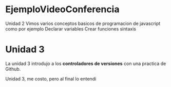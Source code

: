 # EjemploVideoConferencia

Unidad 2
Vimos varios conceptos basicos de programacion  de javascript como por ejemplo
Declarar variables
Crear funciones
sintaxis

# Unidad 3

La unidad 3 introdujo a los **controladores de versiones** con una practica de Github.



Unidad 3, me costo, pero al final lo entendi
